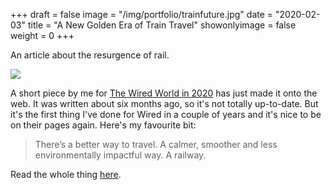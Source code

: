 +++
draft = false
image = "/img/portfolio/trainfuture.jpg"
date = "2020-02-03"
title = "A New Golden Era of Train Travel"
showonlyimage = false
weight = 0
+++

An article about the resurgence of rail.

<!--more-->

![](/img/portfolio/trainfuture.jpg)

A short piece by me for [The Wired World in 2020](https://www.wired.co.uk/topic/the-wired-world-in-2020) has just made it onto the web. It was written about six months ago, so it's not totally up-to-date. But it's the first thing I've done for Wired in a couple of years and it's nice to be on their pages again. Here's my favourite bit:

> There’s a better way to travel. A calmer, smoother and less environmentally impactful way. A railway.

Read the whole thing [here](https://www.wired.co.uk/article/europe-train-travel).